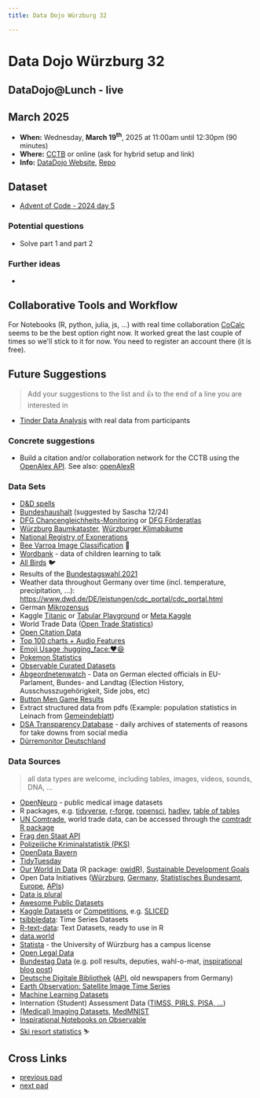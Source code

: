 ```yaml
---
title: Data Dojo Würzburg 32

---
```


# Data Dojo Würzburg 32

## DataDojo@Lunch - live

## March 2025
 - **When:** Wednesday, **March 19<sup>th</sup>**, 2025 at 11:00am until 12:30pm (90 minutes) 
 - **Where:** [CCTB](https://www.google.de/maps/place/Center+for+Computational+and+Theoretical+Biology+(CCTB),+University+of+W%C3%BCrzburg/@49.7850742,9.9723819,19z/data=!3m1!4b1!4m5!3m4!1s0x47a28fc802e5e8d9:0x6b62d2cbd2e6f094!8m2!3d49.7851122!4d9.9730135) or online (ask for hybrid setup and link)
 - **Info:** [DataDojo Website](https://ddojo.github.io/), [Repo](https://github.com/ddojo/ddojo.github.io)

## Dataset

- [Advent of Code - 2024 day 5](https://adventofcode.com/2024/day/5)

### Potential questions

- Solve part 1 and part 2

### Further ideas

- 

## Collaborative Tools and Workflow

For Notebooks (R, python, julia, js, ...) with real time collaboration [CoCalc](https://cocalc.com) seems to be the best option right now. It worked great the last couple of times so we'll stick to it for now. You need to register an account there (it is free).


## Future Suggestions
> Add your suggestions to the list and :+1: to the end of a line you are interested in
- [Tinder Data Analysis](https://tinderinsights.com/) with real data from participants

### Concrete suggestions
- Build a citation and/or collaboration network for the CCTB using the [OpenAlex API](https://openalex.org/works?sort=cited_by_count%3Adesc&column=display_name,publication_year,type,open_access.is_oa,cited_by_count&page=1&filter=authorships.author.id%3AA5032426291&show_api=true). See also: [openAlexR](https://docs.ropensci.org/openalexR/)

### Data Sets
- [D&D spells](https://github.com/rfordatascience/tidytuesday/blob/main/data/2024/2024-12-17/readme.md)
- [Bundeshaushalt](https://www.bundeshaushalt.de/DE/Home/home.html) (suggested by Sascha 12/24)
- [DFG Chancengleichheits-Monitoring](https://www.dfg.de/de/grundlagen-rahmenbedingungen/grundlagen-und-prinzipien-der-foerderung/chancengleichheit/allg-informationen/chancengleichheits-monitoring) or [DFG Förderatlas](https://foerderatlas.dfg.de/)
- [Würzburg Baumkataster](https://opendata.bayern/datasets/baumkataster_stadt_wuerzburg-wuerzburg), [Würzburger Klimabäume](https://opendata.bayern/datasets/sls-klimabaeume-wuerzburg)
- [National Registry of Exonerations](https://www.law.umich.edu/special/exoneration/Pages/about.aspx)
- [Bee Varroa Image Classification](https://zenodo.org/record/4085044) :bee:
- [Wordbank](https://wordbank.stanford.edu/) - data of children learning to talk
- [All Birds](https://onlinelibrary.wiley.com/doi/full/10.1111/ele.13898) :bird: 
- Results of the [Bundestagswahl 2021](https://www.bundeswahlleiter.de/bundestagswahlen/2021/ergebnisse/opendata.html)
- Weather data throughout Germany over time (incl. temperature, precipitation, ...): https://www.dwd.de/DE/leistungen/cdc_portal/cdc_portal.html
- German [Mikrozensus](https://www.destatis.de/DE/Themen/Gesellschaft-Umwelt/Bevoelkerung/Haushalte-Familien/Methoden/mikrozensus.html)
- Kaggle [Titanic](https://www.kaggle.com/c/titanic) or [Tabular Playground](https://www.kaggle.com/competitions?hostSegmentIdFilter=8) or [Meta Kaggle](https://www.kaggle.com/kaggle/meta-kaggle)
- World Trade Data ([Open Trade Statistics](https://tradestatistics.io))
- [Open Citation Data](http://opencitations.net/download#coci)
- [Top 100 charts + Audio Features](https://github.com/rfordatascience/tidytuesday/blob/master/data/2021/2021-09-14/readme.md)
- [Emoji Usage :hugging_face::heart::laughing:](https://observablehq.com/@jenniferdaniel/unicode-emoji-mirror)
- [Pokemon Statistics](https://marimo.io/@public/pokemon-statistics)
- [Observable Curated Datasets](https://observablehq.com/@observablehq/curated-datasets)
- [Abgeordnetenwatch](https://www.abgeordnetenwatch.de/api) - Data on German elected officials in EU-Parlament, Bundes- and Landtag (Election History, Ausschusszugehörigkeit, Side jobs, etc)
- [Button Men Game Results](http://buttonweavers.com/ui/history.html)
- Extract structured data from pdfs (Example: population statistics in Leinach from [Gemeindeblatt](https://www.leinach.de/aktuelles/gemeindeblatt))
- [DSA Transparency Database](https://transparency.dsa.ec.europa.eu/daily-archives/) - daily archives of statements of reasons for take downs from social media
- [Dürremonitor Deutschland](https://www.ufz.de/index.php?de=37937)


### Data Sources
> all data types are welcome, including tables, images, videos, sounds, DNA, ...

- [OpenNeuro](https://openneuro.org/) - public medical image datasets
- R packages, e.g. [tidyverse](https://tidyverse.r-universe.dev/datasets), [r-forge](https://r-forge.r-universe.dev/datasets), [ropensci](https://ropensci.r-universe.dev/datasets), [hadley](https://hadley.r-universe.dev/datasets), [table of tables](https://r-universe.dev/datasets)
- [UN Comtrade](https://uncomtrade.org/), world trade data, can be accessed through the [comtradr R package](https://docs.ropensci.org/comtradr/)
- [Frag den Staat API](https://fragdenstaat.de/api/)
- [Polizeiliche Kriminalstatistik (PKS)](https://www.bka.de/DE/AktuelleInformationen/StatistikenLagebilder/PolizeilicheKriminalstatistik/pks_node.html)
- [OpenData Bayern](https://opendata.bayern)
- [TidyTuesday](https://github.com/rfordatascience/tidytuesday)
- [Our World in Data](https://ourworldindata.org/) (R package: [owidR](https://github.com/piersyork/owidR)), [Sustainable Development Goals](https://sdg-tracker.org/)
- Open Data Initiatives ([Würzburg](https://opendata.wuerzburg.de/), [Germany](https://www.govdata.de/), [Statistisches Bundesamt](https://www.destatis.de/), [Europe](https://data.europa.eu/en), [APIs](https://bund.dev/))
- [Data is plural](https://docs.google.com/spreadsheets/d/1wZhPLMCHKJvwOkP4juclhjFgqIY8fQFMemwKL2c64vk/htmlview#)
- [Awesome Public Datasets](https://github.com/awesomedata/awesome-public-datasets)
- [Kaggle Datasets](https://www.kaggle.com/datasets) or [Competitions](https://kaggle.com/competitions), e.g. [SLICED](https://www.kaggle.com/search?q=Sliced+in%3Acompetitions)
- [tsibbledata](https://tsibbledata.tidyverts.org/reference/index.html): Time Series Datasets
- [R-text-data](https://github.com/EmilHvitfeldt/R-text-data): Text Datasets, ready to use in R
- [data.world](https://data.world/)
- [Statista](https://de.statista.com/) - the University of Würzburg has a campus license
- [Open Legal Data](https://de.openlegaldata.io/)
- [Bundestag Data](https://github.com/bundestag) (e.g. poll results, deputies, wahl-o-mat, [inspirational blog post](https://jollydata.blog/posts/2021-03-14-bundestag-part-iii/))
- [Deutsche Digitale Bibliothek](https://www.deutsche-digitale-bibliothek.de/newspaper) ([API](https://labs.deutsche-digitale-bibliothek.de/app/ddbapi/), old newspapers from Germany)
- [Earth Observation: Satellite Image Time Series](https://e-sensing.github.io/sitsbook)
- [Machine Learning Datasets](https://paperswithcode.com/datasets)
- Internation (Student) Assessment Data ([TIMSS, PIRLS, PISA, ...](https://pirls.bc.edu/databases-landing.html))
- [(Medical) Imaging Datasets](https://radiopaedia.org/articles/imaging-data-sets-artificial-intelligence), [MedMNIST](https://medmnist.com/)
- [Inspirational Notebooks on Observable](https://observablehq.com/@tomlarkworthy/notebooks2021)
- [Ski resort statistics](https://ski-resort-stats.com/) :skier: 


## Cross Links
 - [previous pad](https://ddojo.github.io/pad_archive/31_datadojo)
 - [next pad](https://ddojo.github.io/pad_archive/33_datadojo)
